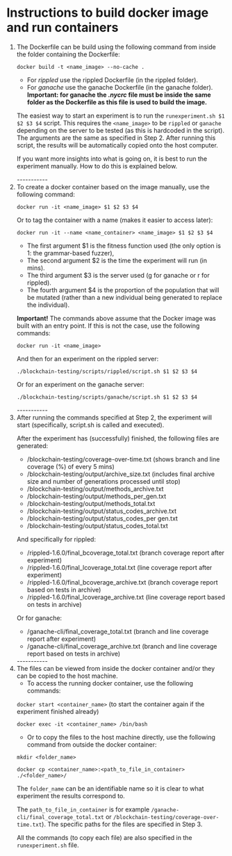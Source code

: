# Instructions to build docker image and run containers
<ol>
<li>The Dockerfile can be build using the following command from inside the folder containing the Dockerfile:
 
`docker build -t <name_image> --no-cache .`

* For *rippled* use the rippled Dockerfile (in the rippled folder).
* For *ganache* use the ganache Dockerfile (in the ganache folder). 
**Important: for ganache the *.nycrc* file must be inside the same folder as the Dockerfile as this file is used to build the image.**

The easiest way to start an experiment is to run the `runexperiment.sh $1 $2 $3 $4` script. This requires the `<name_image>` to be `rippled` or `ganache` depending on the server to be tested (as this is hardcoded in the script). The arguments are the same as specified in Step 2. After running this script, the results will be automatically copied onto the host computer.

If you want more insights into what is going on, it is best to run the experiment manually. How to do this is explained below.
</li>
-----------
<li>
To create a docker container based on the image manually, use the following command:

`docker run -it <name_image> $1 $2 $3 $4`

Or to tag the container with a name (makes it easier to access later):

`docker run -it --name <name_container> <name_image> $1 $2 $3 $4`
* The first argument $1 is the fitness function used (the only option is 1: the grammar-based fuzzer), 
* The second argument $2 is the time the experiment will run (in mins).
* The third argument $3 is the server used (g for ganache or r for rippled).
* The fourth argument $4 is the proportion of the population that will be mutated (rather than a new individual being generated to replace the individual).

**Important!** The commands above assume that the Docker image was built with an entry point. If this is not the case, use the following commands:

`docker run -it <name_image>`

And then for an experiment on the rippled server:

`./blockchain-testing/scripts/rippled/script.sh $1 $2 $3 $4`

Or for an experiment on the ganache server:

`./blockchain-testing/scripts/ganache/script.sh $1 $2 $3 $4`

</li>
-----------
<li>
After running the commands specified at Step 2, the experiment will start (specifically, script.sh is called and executed). 

After the experiment has (successfully) finished, the following files are generated:

* /blockchain-testing/coverage-over-time.txt (shows branch and line coverage (%) of every 5 mins)
* /blockchain-testing/output/archive_size.txt (includes final archive size and number of generations processed until stop)
* /blockchain-testing/output/methods_archive.txt
* /blockchain-testing/output/methods_per_gen.txt
* /blockchain-testing/output/methods_total.txt
* /blockchain-testing/output/status_codes_archive.txt
* /blockchain-testing/output/status_codes_per gen.txt
* /blockchain-testing/output/status_codes_total.txt

And specifically for rippled:
* /rippled-1.6.0/final_bcoverage_total.txt (branch coverage report after experiment)
* /rippled-1.6.0/final_lcoverage_total.txt (line coverage report after experiment)
* /rippled-1.6.0/final_bcoverage_archive.txt (branch coverage report based on tests in archive)
* /rippled-1.6.0/final_lcoverage_archive.txt (line coverage report based on tests in archive)

Or for ganache:
* /ganache-cli/final_coverage_total.txt (branch and line coverage report after experiment)
* /ganache-cli/final_coverage_archive.txt (branch and line coverage report based on tests in archive)


</li>
-----------

<li>
The files can be viewed from inside the docker container and/or they can be copied to the host machine. 

* To access the running docker container, use the following commands:

`docker start <container_name>` (to start the container again if the experiment finished already)

`docker exec -it <container_name> /bin/bash`

* Or to copy the files to the host machine directly, use the following command from outside the docker container: 

`mkdir <folder_name>`

`docker cp <container_name>:<path_to_file_in_container> ./<folder_name>/`

The `folder_name` can be an identifiable name so it is clear to what experiment the results correspond to.

The `path_to_file_in_container` is for example `/ganache-cli/final_coverage_total.txt` or `/blockchain-testing/coverage-over-time.txt`). The specific paths for the files are specified in Step 3.

All the commands (to copy each file) are also specified in the `runexperiment.sh` file.
</li>

</ol>
